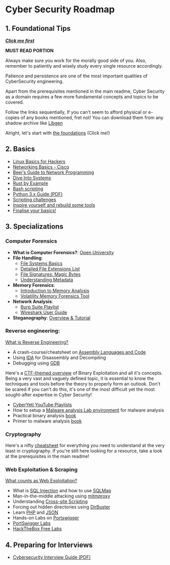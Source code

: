 # Cyber Security Roadmap

## 1. Foundational Tips

***[Click me first](AS6380756171694101529140490119_content_1.pdf)***


**MUST READ PORTION**

Always make sure you work for the morally good side of you. Also, remember to patiently and wisely study every single resource accordingly. 

Patience and persistence are one of the most important qualities of CyberSecurity engineering. 

Apart from the prerequisites mentioned in the main readme, Cyber Security as a domain requires a few more fundamental concepts and topics to be covered. 

Follow the links sequentially, If you can't seem to afford physical or e-copies of any books mentioned, fret not! You can download them from any shadow archive like [Libgen](https://libgen.is)

Alright, let's start with [the foundations](https://www.netacad.com/courses/introduction-to-cybersecurity) (Click me!)

## 2. Basics

- [Linux Basics for Hackers](https://kea.nu/files/textbooks/humblesec/linuxbasicsforhackers.pdf)
- [Networking Basics - Cisco](https://www.netacad.com/courses/networking-basics)
- [Beej's Guide to Network Programming](https://beej.us/guide/bgnet/pdf/bgnet_usl_c_1.pdf)
- [Dive Into Systems](https://diveintosystems.org/singlepage/)
- [Rust by Example](https://doc.rust-lang.org/rust-by-example/)
- [Bash scripting](https://www.shellscript.sh/)
- [Python 3.x Guide (PDF)](https://olinux.net/wp-content/uploads/2019/01/python.pdf)
- [Scripting challenges](https://overthewire.org/wargames/)
- [Inspire yourself and rebuild some tools](https://github.com/cyberguideme/Tools)
- [Finalise your basics!](https://www.netacad.com/courses/ethical-hacker)



## 3. Specializations

### **Computer Forensics**
- **What is Computer Forensics?**: [Open University](https://www.open.edu/openlearn/science-maths-technology/digital-forensics/content-section-0?intro=1)
- **File Handling**:
  - [File Systems Basics](https://www.ufsexplorer.com/articles/file-systems-basics.php)
  - [Detailed File Extensions List](https://www.online-convert.com/file-type)
  - [File Signatures: Magic Bytes](https://blog.netspi.com/magic-bytes-identifying-common-file-formats-at-a-glance/)
  - [Understanding Metadata](https://resources.infosecinstitute.com/metadata-and-information-security/#gref)
- **Memory Forensics**:
  - [Introduction to Memory Analysis](https://forensicswiki.org/wiki/Memory_analysis)
  - [Volatility Memory Forensics Tool](https://resources.infosecinstitute.com/memory-forensics-and-analysis-using-volatility/#gref)
- **Network Analysis**:
  - [Burp Suite Playlist](https://www.youtube.com/playlist?list=PLWPirh4EWFpEiXbu4JgQG0KoX6-MU8FbT)
  - [Wireshark User Guide](https://www.wireshark.org/docs/wsug_html_chunked/ChapterIntroduction.html)
- **Steganography**: [Overview & Tutorial](https://www.edureka.co/blog/steganography-tutorial)

### **Reverse engineering**: 
[What is Reverse Engineering?](https://www.geeksforgeeks.org/software-engineering-reverse-engineering/)

* A crash-course/cheatsheet on [Assembly Languages and Code](https://www.tutorialspoint.com/assembly_programming/assembly_quick_guide.htm)
* Using [IDA](https://www.hex-rays.com/products/ida/support/idadoc/) for Disassembly and Decompiling
* Debugging using [GDB](https://betterexplained.com/articles/debugging-with-gdb/)

Here's a [CTF-themed overview](https://ctf101.org/binary-exploitation/overview/) of Binary Exploitation and all it's concepts. Being a very vast and vaguely defined topic, it is essential to know the techniques and tools before the theory to properly form an outlook. Don't be scared if you can't do this, it's one of the most difficult yet the most sought-after expertise in Cyber Security!

* [CyberYeti YouTube Playlists](https://www.youtube.com/@jstrosch/playlists)
* How to setup a [Malware analysis Lab environment](https://systemweakness.com/building-a-secure-malware-analysis-lab-from-scratch-a-step-by-step-guide-2cbf15ba7c2c) for malware analysis
* Practical binary analysis [book](https://nostarch.com/binaryanalysis)
* Primer to malware analysis [book](https://nostarch.com/malware)

### **Cryptography**
Here's a nifty [cheatsheet](https://picoctf.com/learning_guides/Book-2-Cryptography.pdf) for everything you need to understand at the very least in cryptography. If you're still here looking for a resource, take a look at the prerequisites in the main readme!

### **Web Exploitation & Scraping**
[What counts as Web Exploitation?](https://www.valencynetworks.com/blogs/cyber-attacks-explained-web-exploitation/)

* What is [SQL Injection](https://www.w3schools.com/sql/sql_injection.asp) and how to use [SQLMap](https://github.com/sqlmapproject/sqlmap/wiki)
* Man-in-the-middle attacking using [mitmproxy](https://docs.mitmproxy.org/stable/)
* Understanding [Cross-site Scripting](https://www.owasp.org/index.php/Cross-site_Scripting_(XSS))
* Forcing out hidden directories using [DirBuster](https://www.hackingarticles.in/comprehensive-guide-on-dirbuster-tool/)
* Learn [PHP](https://www.w3schools.com/php/) and [JSON](https://www.tutorialspoint.com/json/index.htm)
* Hands-on Labs on [Portswigger](https://portswigger.net/web-security)
* [PortSwigger Labs](https://portswigger.net/)
* [HackTheBox Free Labs](https://www.hackthebox.com/)


## 4. Preparing for Interviews
- [Cybersecurity Interview Guide (PDF)](https://cdn.ttgtmedia.com/rms/pdf/bookshelf_hack_the_cybersecurity_interview_excerpt.pdf)

